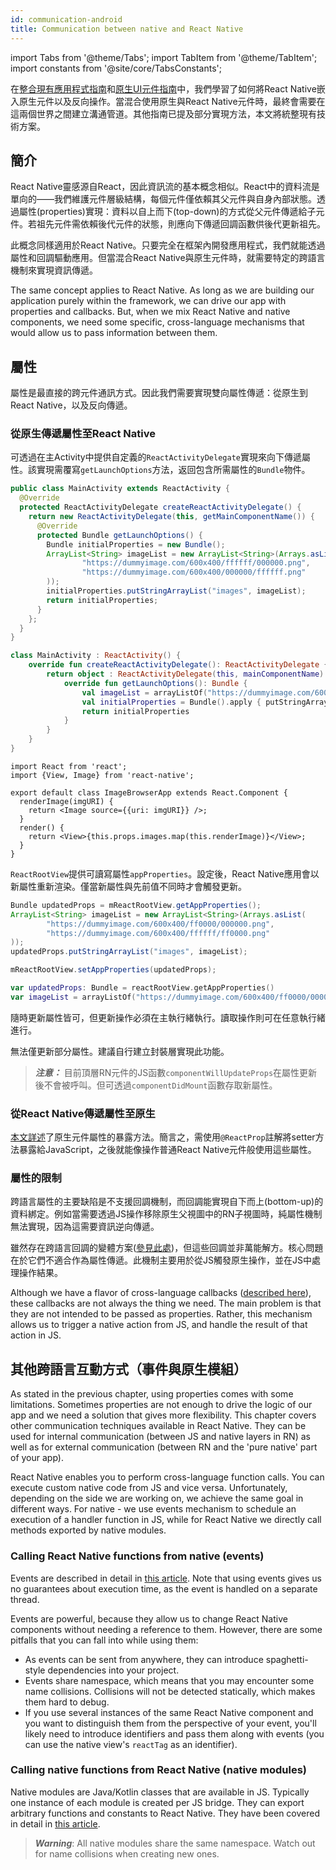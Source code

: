 ```yaml
---
id: communication-android
title: Communication between native and React Native
---
```


import Tabs from '@theme/Tabs'; import TabItem from '@theme/TabItem'; import constants from '@site/core/TabsConstants';

在[整合現有應用程式指南](integration-with-existing-apps)和[原生UI元件指南](legacy/native-components-android)中，我們學習了如何將React Native嵌入原生元件以及反向操作。當混合使用原生與React Native元件時，最終會需要在這兩個世界之間建立溝通管道。其他指南已提及部分實現方法，本文將統整現有技術方案。

## 簡介

React Native靈感源自React，因此資訊流的基本概念相似。React中的資料流是單向的——我們維護元件層級結構，每個元件僅依賴其父元件與自身內部狀態。透過屬性(properties)實現：資料以自上而下(top-down)的方式從父元件傳遞給子元件。若祖先元件需依賴後代元件的狀態，則應向下傳遞回調函數供後代更新祖先。

此概念同樣適用於React Native。只要完全在框架內開發應用程式，我們就能透過屬性和回調驅動應用。但當混合React Native與原生元件時，就需要特定的跨語言機制來實現資訊傳遞。

The same concept applies to React Native. As long as we are building our application purely within the framework, we can drive our app with properties and callbacks. But, when we mix React Native and native components, we need some specific, cross-language mechanisms that would allow us to pass information between them.

## 屬性

屬性是最直接的跨元件通訊方式。因此我們需要實現雙向屬性傳遞：從原生到React Native，以及反向傳遞。

### 從原生傳遞屬性至React Native

可透過在主Activity中提供自定義的`ReactActivityDelegate`實現來向下傳遞屬性。該實現需覆寫`getLaunchOptions`方法，返回包含所需屬性的`Bundle`物件。

<Tabs groupId="android-language" queryString defaultValue={constants.defaultAndroidLanguage} values={constants.androidLanguages}>

<TabItem value="java">

```java
public class MainActivity extends ReactActivity {
  @Override
  protected ReactActivityDelegate createReactActivityDelegate() {
    return new ReactActivityDelegate(this, getMainComponentName()) {
      @Override
      protected Bundle getLaunchOptions() {
        Bundle initialProperties = new Bundle();
        ArrayList<String> imageList = new ArrayList<String>(Arrays.asList(
                "https://dummyimage.com/600x400/ffffff/000000.png",
                "https://dummyimage.com/600x400/000000/ffffff.png"
        ));
        initialProperties.putStringArrayList("images", imageList);
        return initialProperties;
      }
    };
  }
}
```

</TabItem>

<TabItem value="kotlin">

```kotlin
class MainActivity : ReactActivity() {
    override fun createReactActivityDelegate(): ReactActivityDelegate {
        return object : ReactActivityDelegate(this, mainComponentName) {
            override fun getLaunchOptions(): Bundle {
                val imageList = arrayListOf("https://dummyimage.com/600x400/ffffff/000000.png", "https://dummyimage.com/600x400/000000/ffffff.png")
                val initialProperties = Bundle().apply { putStringArrayList("images", imageList) }
                return initialProperties
            }
        }
    }
}
```

</TabItem>
</Tabs>

```tsx
import React from 'react';
import {View, Image} from 'react-native';

export default class ImageBrowserApp extends React.Component {
  renderImage(imgURI) {
    return <Image source={{uri: imgURI}} />;
  }
  render() {
    return <View>{this.props.images.map(this.renderImage)}</View>;
  }
}
```

`ReactRootView`提供可讀寫屬性`appProperties`。設定後，React Native應用會以新屬性重新渲染。僅當新屬性與先前值不同時才會觸發更新。

<Tabs groupId="android-language" queryString defaultValue={constants.defaultAndroidLanguage} values={constants.androidLanguages}>

<TabItem value="java">

```java
Bundle updatedProps = mReactRootView.getAppProperties();
ArrayList<String> imageList = new ArrayList<String>(Arrays.asList(
        "https://dummyimage.com/600x400/ff0000/000000.png",
        "https://dummyimage.com/600x400/ffffff/ff0000.png"
));
updatedProps.putStringArrayList("images", imageList);

mReactRootView.setAppProperties(updatedProps);
```

</TabItem>

<TabItem value="kotlin">

```kotlin
var updatedProps: Bundle = reactRootView.getAppProperties()
var imageList = arrayListOf("https://dummyimage.com/600x400/ff0000/000000.png", "https://dummyimage.com/600x400/ffffff/ff0000.png")
```

</TabItem>

</Tabs>

隨時更新屬性皆可，但更新操作必須在主執行緒執行。讀取操作則可在任意執行緒進行。

無法僅更新部分屬性。建議自行建立封裝層實現此功能。

> **_注意：_** 目前頂層RN元件的JS函數`componentWillUpdateProps`在屬性更新後不會被呼叫。但可透過`componentDidMount`函數存取新屬性。

### 從React Native傳遞屬性至原生

[本文詳述](legacy/native-components-android#3-expose-view-property-setters-using-reactprop-or-reactpropgroup-annotation)了原生元件屬性的暴露方法。簡言之，需使用`@ReactProp`註解將setter方法暴露給JavaScript，之後就能像操作普通React Native元件般使用這些屬性。

### 屬性的限制

跨語言屬性的主要缺陷是不支援回調機制，而回調能實現自下而上(bottom-up)的資料綁定。例如當需要透過JS操作移除原生父視圖中的RN子視圖時，純屬性機制無法實現，因為這需要資訊逆向傳遞。

雖然存在跨語言回調的變體方案([參見此處](legacy/native-modules-android#callbacks))，但這些回調並非萬能解方。核心問題在於它們不適合作為屬性傳遞。此機制主要用於從JS觸發原生操作，並在JS中處理操作結果。

Although we have a flavor of cross-language callbacks ([described here](legacy/native-modules-android#callbacks)), these callbacks are not always the thing we need. The main problem is that they are not intended to be passed as properties. Rather, this mechanism allows us to trigger a native action from JS, and handle the result of that action in JS.

## 其他跨語言互動方式（事件與原生模組）

As stated in the previous chapter, using properties comes with some limitations. Sometimes properties are not enough to drive the logic of our app and we need a solution that gives more flexibility. This chapter covers other communication techniques available in React Native. They can be used for internal communication (between JS and native layers in RN) as well as for external communication (between RN and the 'pure native' part of your app).

React Native enables you to perform cross-language function calls. You can execute custom native code from JS and vice versa. Unfortunately, depending on the side we are working on, we achieve the same goal in different ways. For native - we use events mechanism to schedule an execution of a handler function in JS, while for React Native we directly call methods exported by native modules.

### Calling React Native functions from native (events)

Events are described in detail in [this article](legacy/native-components-android#events). Note that using events gives us no guarantees about execution time, as the event is handled on a separate thread.

Events are powerful, because they allow us to change React Native components without needing a reference to them. However, there are some pitfalls that you can fall into while using them:

- As events can be sent from anywhere, they can introduce spaghetti-style dependencies into your project.
- Events share namespace, which means that you may encounter some name collisions. Collisions will not be detected statically, which makes them hard to debug.
- If you use several instances of the same React Native component and you want to distinguish them from the perspective of your event, you'll likely need to introduce identifiers and pass them along with events (you can use the native view's `reactTag` as an identifier).

### Calling native functions from React Native (native modules)

Native modules are Java/Kotlin classes that are available in JS. Typically one instance of each module is created per JS bridge. They can export arbitrary functions and constants to React Native. They have been covered in detail in [this article](legacy/native-modules-android).

> **_Warning_**: All native modules share the same namespace. Watch out for name collisions when creating new ones.
